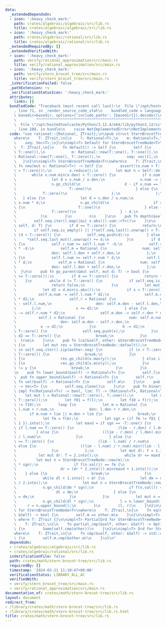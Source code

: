 ```yaml
---
data:
  _extendedDependsOn:
  - icon: ':heavy_check_mark:'
    path: crates/algebraic/algebraic/src/lib.rs
    title: crates/algebraic/algebraic/src/lib.rs
  - icon: ':heavy_check_mark:'
    path: crates/algebraic/rational/src/lib.rs
    title: crates/algebraic/rational/src/lib.rs
  _extendedRequiredBy: []
  _extendedVerifiedWith:
  - icon: ':heavy_check_mark:'
    path: verify/rational_approximation/src/main.rs
    title: verify/rational_approximation/src/main.rs
  - icon: ':heavy_check_mark:'
    path: verify/stern_brocot_tree/src/main.rs
    title: verify/stern_brocot_tree/src/main.rs
  _isVerificationFailed: false
  _pathExtension: rs
  _verificationStatusIcon: ':heavy_check_mark:'
  attributes:
    links: []
  bundledCode: "Traceback (most recent call last):\n  File \"/opt/hostedtoolcache/Python/3.12.4/x64/lib/python3.12/site-packages/onlinejudge_verify/documentation/build.py\"\
    , line 71, in _render_source_code_stat\n    bundled_code = language.bundle(stat.path,\
    \ basedir=basedir, options={'include_paths': [basedir]}).decode()\n          \
    \         ^^^^^^^^^^^^^^^^^^^^^^^^^^^^^^^^^^^^^^^^^^^^^^^^^^^^^^^^^^^^^^^^^^^^^^^^^^^^^^^^^\n\
    \  File \"/opt/hostedtoolcache/Python/3.12.4/x64/lib/python3.12/site-packages/onlinejudge_verify/languages/rust.py\"\
    , line 288, in bundle\n    raise NotImplementedError\nNotImplementedError\n"
  code: "use rational::{Rational, ZTrait};\n\npub struct SternBrocotTreeNode<T>\n\
    where\n    T: ZTrait,\n{\n    l: Rational<T>,\n    m: Rational<T>,\n    r: Rational<T>,\n\
    \    seq: Vec<T>,\n}\n\nimpl<T> Default for SternBrocotTreeNode<T>\nwhere\n  \
    \  T: ZTrait,\n{\n    fn default() -> Self {\n        Self {\n            l: Rational::new(T::zero(),\
    \ T::one()),\n            m: Rational::new(T::one(), T::one()),\n            r:\
    \ Rational::new(T::one(), T::zero()),\n            seq: vec![],\n        }\n \
    \   }\n}\n\nimpl<T> SternBrocotTreeNode<T>\nwhere\n    T: ZTrait,\n{\n    pub\
    \ fn new(mut x: Rational<T>) -> Self {\n        assert!(x.num > T::zero() && x.den\
    \ > T::zero());\n        x.reduce();\n        let mut n = Self::default();\n \
    \       while x.num.min(x.den) > T::zero() {\n            if x.num > x.den {\n\
    \                let d = x.num / x.den;\n                x.num -= x.den * d;\n\
    \                n.go_child(\n                    d - if x.num == T::zero() {\n\
    \                        T::one()\n                    } else {\n            \
    \            T::zero()\n                    },\n                );\n         \
    \   } else {\n                let d = x.den / x.num;\n                x.den -=\
    \ x.num * d;\n                n.go_child(\n                    if x.den == T::zero()\
    \ {\n                        T::one()\n                    } else {\n        \
    \                T::zero()\n                    } - d,\n                );\n \
    \           }\n        }\n        n\n    }\n\n    pub fn depth(&self) -> T {\n\
    \        self.seq.iter().map(|&x| x.abs()).sum::<T>()\n    }\n\n    pub fn go_child(&mut\
    \ self, d: T) {\n        if d == T::zero() {\n            return;\n        }\n\
    \        if self.seq.is_empty() || (*self.seq.last().unwrap() < T::zero()) !=\
    \ (d < T::zero()) {\n            self.seq.push(d);\n        } else {\n       \
    \     *self.seq.last_mut().unwrap() += d;\n        }\n        if d < T::zero()\
    \ {\n            self.r.num += self.l.num * -d;\n            self.r.den += self.l.den\
    \ * -d;\n            self.m = Rational {\n                num: self.l.num + self.r.num,\n\
    \                den: self.l.den + self.r.den,\n            };\n        } else\
    \ {\n            self.l.num += self.r.num * d;\n            self.l.den += self.r.den\
    \ * d;\n            self.m = Rational {\n                num: self.l.num + self.r.num,\n\
    \                den: self.l.den + self.r.den,\n            };\n        }\n  \
    \  }\n\n    pub fn go_parent(&mut self, mut d: T) -> bool {\n        assert!(d\
    \ >= T::zero());\n        if d == T::zero() {\n            return true;\n    \
    \    }\n        while d != T::zero() {\n            if self.seq.is_empty() {\n\
    \                return false;\n            }\n            let mut x = self.seq.pop().unwrap();\n\
    \            let d2 = d.min(x.abs());\n            if x < T::zero() {\n      \
    \          self.m.num -= self.l.num * d2;\n                self.m.den -= self.l.den\
    \ * d2;\n                self.r = Rational {\n                    num: self.m.num\
    \ - self.l.num,\n                    den: self.m.den - self.l.den,\n         \
    \       };\n                x += d2;\n            } else {\n                self.m.num\
    \ -= self.r.num * d2;\n                self.m.den -= self.r.den * d2;\n      \
    \          self.l = Rational {\n                    num: self.m.num - self.r.num,\n\
    \                    den: self.m.den - self.r.den,\n                };\n     \
    \           x -= d2;\n            }\n            d -= d2;\n            if x !=\
    \ T::zero() {\n                self.seq.push(x);\n            }\n            if\
    \ d2 == T::zero() {\n                break;\n            }\n        }\n      \
    \  true\n    }\n\n    pub fn lca(&self, other: &SternBrocotTreeNode<T>) -> SternBrocotTreeNode<T>\
    \ {\n        let mut res = SternBrocotTreeNode::default();\n        for (&x, &y)\
    \ in self.seq.iter().zip(&other.seq) {\n            if (x < T::zero()) != (y <\
    \ T::zero()) {\n                break;\n            }\n            if x < T::zero()\
    \ {\n                res.go_child(x.max(y));\n            } else if x > T::zero()\
    \ {\n                res.go_child(x.min(y));\n            }\n            if x\
    \ != y {\n                break;\n            }\n        }\n        res\n    }\n\
    \n    pub fn lower_bound(&self) -> Rational<T> {\n        self.l\n    }\n\n  \
    \  pub fn upper_bound(&self) -> Rational<T> {\n        self.r\n    }\n\n    pub\
    \ fn val(&self) -> Rational<T> {\n        self.m\n    }\n\n    pub fn path(&self)\
    \ -> Vec<T> {\n        self.seq.clone()\n    }\n\n    pub fn binary_search(f:\
    \ impl Fn(Rational<T>) -> bool, lim: T) -> (Rational<T>, Rational<T>) {\n    \
    \    let mut l = Rational::new(T::zero(), T::one());\n        let mut r = Rational::new(T::one(),\
    \ T::zero());\n        let f01 = f(l);\n        let f10 = f(r);\n        assert!(f01\
    \ != f10);\n        loop {\n            let m = Rational {\n                num:\
    \ l.num + r.num,\n                den: l.den + r.den,\n            };\n      \
    \      if m.num > lim || m.den > lim {\n                break;\n            }\n\
    \            let fm = f(m);\n            let sgn = (if fm != f01 { -1 } else {\
    \ 1 }).into();\n            let maxd = if sgn == -T::one() {\n               \
    \ if l.num == T::zero() {\n                    (lim - r.den) / l.den\n       \
    \         } else {\n                    ((lim - r.den) / l.den).min((lim - r.num)\
    \ / l.num)\n                }\n            } else {\n                if r.den\
    \ == T::zero() {\n                    (lim - l.num) / r.num\n                }\
    \ else {\n                    ((lim - l.num) / r.num).min((lim - l.den) / r.den)\n\
    \                }\n            };\n            let mut dl: T = 1.into();\n  \
    \          let mut dr: T = 2.into();\n            while dr <= maxd {\n       \
    \         let mut n = SternBrocotTreeNode::new(m);\n                n.go_child(dr\
    \ * sgn);\n                if f(n.val()) == fm {\n                    dl = dr;\n\
    \                    dr = (dr * 2.into()).min(maxd + 1.into());\n            \
    \    } else {\n                    break;\n                }\n            }\n\
    \            while dl + 1.into() < dr {\n                let dm = dl + (dr - dl)\
    \ / 2.into();\n                let mut n = SternBrocotTreeNode::new(m);\n    \
    \            n.go_child(dm * sgn);\n                if f(n.val()) == fm {\n  \
    \                  dl = dm;\n                } else {\n                    dr\
    \ = dm;\n                }\n            }\n            let mut n = SternBrocotTreeNode::new(m);\n\
    \            n.go_child(dl * sgn);\n            l = n.lower_bound();\n       \
    \     r = n.upper_bound();\n        }\n        (l, r)\n    }\n}\n\nimpl<T> PartialEq\
    \ for SternBrocotTreeNode<T>\nwhere\n    T: ZTrait,\n{\n    fn eq(&self, other:\
    \ &Self) -> bool {\n        self.m == other.m\n    }\n}\n\nimpl<T> Eq for SternBrocotTreeNode<T>\
    \ where T: ZTrait {}\n\nimpl<T> PartialOrd for SternBrocotTreeNode<T>\nwhere\n\
    \    T: ZTrait,\n{\n    fn partial_cmp(&self, other: &Self) -> Option<std::cmp::Ordering>\
    \ {\n        Some(self.cmp(other))\n    }\n}\n\nimpl<T> Ord for SternBrocotTreeNode<T>\n\
    where\n    T: ZTrait,\n{\n    fn cmp(&self, other: &Self) -> std::cmp::Ordering\
    \ {\n        self.m.cmp(&other.m)\n    }\n}\n"
  dependsOn:
  - crates/algebraic/algebraic/src/lib.rs
  - crates/algebraic/rational/src/lib.rs
  isVerificationFile: false
  path: crates/math/stern-brocot-tree/src/lib.rs
  requiredBy: []
  timestamp: '2024-03-21 11:10:47+09:00'
  verificationStatus: LIBRARY_ALL_AC
  verifiedWith:
  - verify/stern_brocot_tree/src/main.rs
  - verify/rational_approximation/src/main.rs
documentation_of: crates/math/stern-brocot-tree/src/lib.rs
layout: document
redirect_from:
- /library/crates/math/stern-brocot-tree/src/lib.rs
- /library/crates/math/stern-brocot-tree/src/lib.rs.html
title: crates/math/stern-brocot-tree/src/lib.rs
---
```

